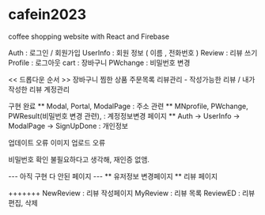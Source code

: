 # cafein2023 
coffee shopping website 
with React and Firebase

Auth : 로그인 / 회원가입
UserInfo : 회원 정보 ( 이름 , 전화번호 )
Review : 리뷰 쓰기
Profile : 로그아웃
cart : 장바구니
PWchange : 비밀번호 변경

<< 드롭다운 순서 >>
장바구니
찜한 상품
주문목록
리뷰관리 - 작성가능한 리뷰 / 내가 작성한 리뷰
계정관리


구현 완료
** Modal, Portal, ModalPage : 주소 관련
** MNprofile, PWchange, PWResult(비밀번호 변경 관련), : 계정정보변경 페이지
** Auth -> UserInfo -> ModalPage -> SignUpDone : 개인정보 

업데이트 오류
이미지 업로드 오류

비밀번호 확인 불필요하다고 생각해, 재인증 없앰.

--- 아직 구현 다 안된 페이지 ---
** 유저정보 변경페이지
** 리뷰 페이지


+++++++
NewReview : 리뷰 작성페이지
MyReview : 리뷰 목록
ReviewED : 리뷰 편집, 삭제
